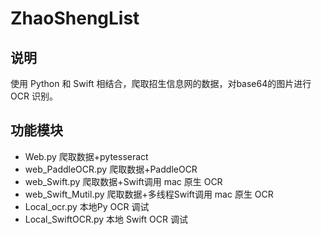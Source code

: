 # ZhaoShengList

## 说明
使用 Python 和 Swift 相结合，爬取招生信息网的数据，对base64的图片进行 OCR 识别。

## 功能模块
- Web.py 爬取数据+pytesseract
- web_PaddleOCR.py 爬取数据+PaddleOCR
- web_Swift.py 爬取数据+Swift调用 mac 原生 OCR
- web_Swift_Mutil.py 爬取数据+多线程Swift调用 mac 原生 OCR
- Local_ocr.py 本地Py OCR 调试
- Local_SwiftOCR.py 本地 Swift OCR 调试
